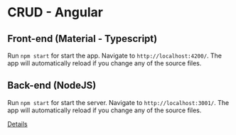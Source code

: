 # CRUD - Angular

## Front-end (Material - Typescript)

Run `npm start` for start the app. Navigate to `http://localhost:4200/`. The app will automatically reload if you change any of the source files.

## Back-end (NodeJS)

Run `npm start` for start the server. Navigate to `http://localhost:3001/`. The app will automatically reload if you change any of the source files.

[Details](frontend/README.md)

